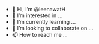 - 👋 Hi, I’m @leenawatH
- 👀 I’m interested in ...
- 🌱 I’m currently learning ...
- 💞️ I’m looking to collaborate on ...
- 📫 How to reach me ...

<!---
leenawatH/leenawatH is a ✨ special ✨ repository because its `README.md` (this file) appears on your GitHub profile.
You can click the Preview link to take a look at your changes.
--->
